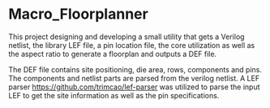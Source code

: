 # Macro_Floorplanner

This project designing and developing a small utility that gets a Verilog netlist, the library LEF file, a pin location
file, the core utilization as well as the aspect ratio to generate a floorplan and outputs a DEF file.

The DEF file contains site positioning, die area, rows, components and pins. The components and netlist parts are parsed from the verilog netlist. A LEF parser https://github.com/trimcao/lef-parser was utilized to parse the input LEF to get the site information as well as the pin specifications.
